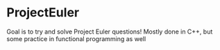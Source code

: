 ProjectEuler
============
Goal is to try and solve Project Euler questions!
Mostly done in C++, but some practice in functional programming as well
